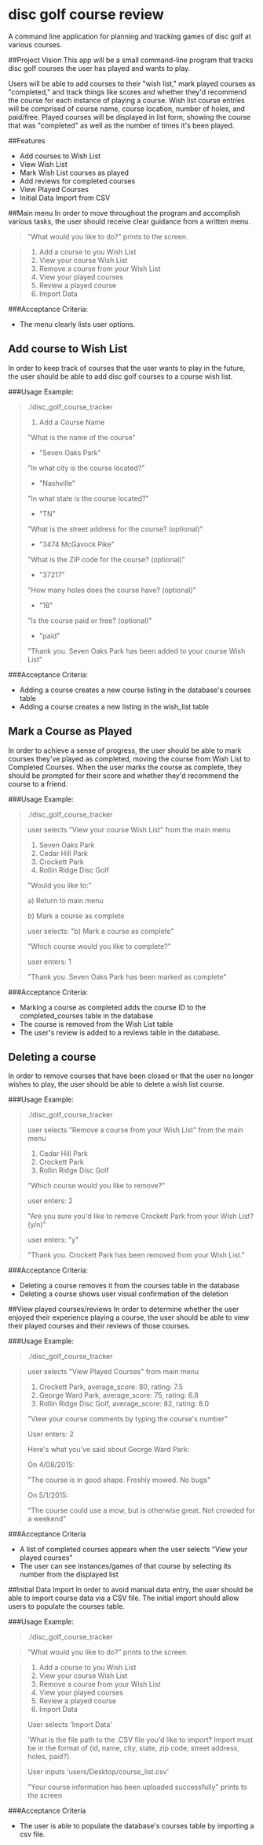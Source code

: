 # disc golf course review
A command line application for planning and tracking games of disc golf at various courses. 

##Project Vision
This app will be a small command-line program that tracks disc golf courses the user has played and wants to play. 

Users will be able to add courses to their "wish list," mark played courses as "completed," and track things like scores and whether they'd recommend the course for each instance of playing a course. Wish list course entries will be comprised of course name, course location, number of holes, and paid/free. Played courses will be displayed in list form, showing the course that was "completed" as well as the number of times it's been played. 

##Features 

* Add courses to Wish List
* View Wish List
* Mark Wish List courses as played
* Add reviews for completed courses
* View Played Courses
* Initial Data Import from CSV

##Main menu
In order to move throughout the program and accomplish various tasks, the user should receive clear guidance from a written menu.

> "What would you like to do?" prints to the screen.

> 1. Add a course to you Wish List
> 2. View your course Wish List
> 3. Remove a course from your Wish List
> 4. View your played courses
> 5. Review a played course
> 6. Import Data

###Acceptance Criteria:

 * The menu clearly lists user options.

## Add course to Wish List
In order to keep track of courses that the user wants to play in the future, the user should be able to add disc golf courses to a course wish list. 

###Usage Example:
> ./disc_golf_course_tracker
> 
> 1. Add a Course Name
>
> "What is the name of the course"
>
>  - "Seven Oaks Park"
>
> "In what city is the course located?"
>
> - "Nashville"
>
> "In what state is the course located?"
>
> - "TN"
>
> "What is the street address for the course? (optional)"
>
> - "3474 McGavock Pike"
> 
> "What is the ZIP code for the course? (optional)"
>
> - "37217"
>
> "How many holes does the course have? (optional)"
> 
> - "18"
>
> "Is the course paid or free? (optional)"
>
> - "paid"
> 
> "Thank you. Seven Oaks Park has been added to your course Wish List"

###Acceptance Criteria: 

* Adding a course creates a new course listing in the database's courses table
* Adding a course creates a new listing in the wish_list table

## Mark a Course as Played
In order to achieve a sense of progress, the user should be able to mark courses they've played as completed, moving the course from Wish List to Completed Courses. When the user marks the course as complete, they should be prompted for their score and whether they'd recommend the course to a friend.

###Usage Example: 
> ./disc_golf_course_tracker
> 
> user selects "View your course Wish List" from the main menu
> 
> 1. Seven Oaks Park
> 2. Cedar Hill Park
> 3. Crockett Park
> 4. Rollin Ridge Disc Golf
>
> "Would you like to:"
>
> a) Return to main menu
>
> b) Mark a course as complete
>
> user selects: "b) Mark a course as complete"
> 
> "Which course would you like to complete?"
>
> user enters: 1
>
> "Thank you. Seven Oaks Park has been marked as complete"

###Acceptance Criteria: 
 * Marking a course as completed adds the course ID to the completed_courses table in the database
 * The course is removed from the Wish List table
 * The user's review is added to a reviews table in the database.

## Deleting a course
In order to remove courses that have been closed or that the user no longer wishes to play, the user should be able to delete a wish list course. 

###Usage Example:
> ./disc_golf_course_tracker
> 
> user selects "Remove a course from your Wish List" from the main menu
> 
> 1. Cedar Hill Park
> 2. Crockett Park
> 3. Rollin Ridge Disc Golf
> 
> "Which course would you like to remove?"
> 
> user enters: 2
> 
> "Are you sure you'd like to remove Crockett Park from your Wish List? (y/n)"
>
>  user enters: "y"
>
> "Thank you. Crockett Park has been removed from your Wish List."

###Acceptance Criteria: 
  * Deleting a course removes it from the courses table in the database
  * Deleting a course shows user visual confirmation of the deletion

##View played courses/reviews
In order to determine whether the user enjoyed their experience playing a course, the user should be able to view their played courses and their reviews of those courses. 

###Usage Example:
> ./disc_golf_course_tracker

> user selects "View Played Courses" from main menu
>
> 1. Crockett Park, average_score: 80, rating: 7.5
> 2. George Ward Park, average_score: 75, rating: 6.8
> 3. Rollin Ridge Disc Golf, average_score: 82, rating: 8.0
>
> "View your course comments by typing the course's number"
>
> User enters: 2
>
> Here's what you've said about George Ward Park:
>
>On 4/08/2015:
>
>"The course is in good shape. Freshly mowed. No bugs"
>
>On 5/1/2015:
>
>"The course could use a mow, but is otherwise great. Not crowded for a weekend"

###Acceptance Criteria

* A list of completed courses appears when the user selects "View your played courses"
* The user can see instances/games of that course by selecting its number from the displayed list 

##Initial Data Import
In order to avoid manual data entry, the user should be able to import course data via a CSV file. The initial import should allow users to populate the courses table.

###Usage Example:
> ./disc_golf_course_tracker

> "What would you like to do?" prints to the screen.

> 1. Add a course to you Wish List
> 2. View your course Wish List
> 3. Remove a course from your Wish List
> 4. View your played courses
> 5. Review a played course
> 6. Import Data
> 
> User selects 'Import Data'
> 
>'What is the file path to the .CSV file you'd like to import? Import must be in the format of
(id, name, city, state, zip code, street address, holes, paid?).
>
> User inputs 'users/Desktop/course_list.csv'
>
> "Your course information has been uploaded successfully" prints to the screen

###Acceptance Criteria
* The user is able to populate the database's courses table by importing a csv file. 